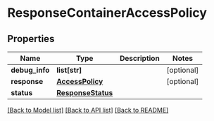 # ResponseContainerAccessPolicy

## Properties
Name | Type | Description | Notes
------------ | ------------- | ------------- | -------------
**debug_info** | **list[str]** |  | [optional] 
**response** | [**AccessPolicy**](AccessPolicy.md) |  | [optional] 
**status** | [**ResponseStatus**](ResponseStatus.md) |  | 

[[Back to Model list]](../README.md#documentation-for-models) [[Back to API list]](../README.md#documentation-for-api-endpoints) [[Back to README]](../README.md)


